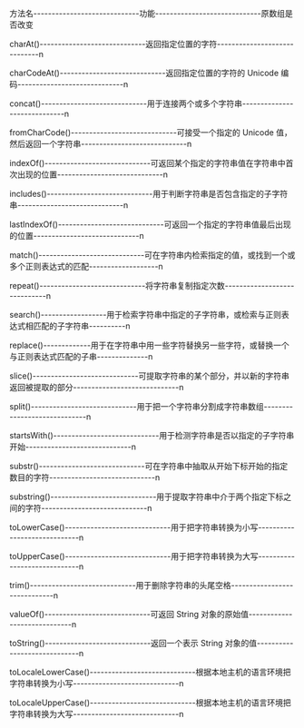 方法名-----------------------------功能-----------------------------原数组是否改变

charAt()-----------------------------返回指定位置的字符-----------------------------n

charCodeAt()-----------------------------返回指定位置的字符的 Unicode 编码-----------------------------n

concat()-----------------------------用于连接两个或多个字符串-----------------------------n

fromCharCode()-----------------------------可接受一个指定的 Unicode 值，然后返回一个字符串-----------------------------n

indexOf()-----------------------------可返回某个指定的字符串值在字符串中首次出现的位置-----------------------------n

includes()-----------------------------用于判断字符串是否包含指定的子字符串-----------------------------n

lastIndexOf()-----------------------------可返回一个指定的字符串值最后出现的位置-----------------------------n

match()-----------------------------可在字符串内检索指定的值，或找到一个或多个正则表达式的匹配-------------------n

repeat()-----------------------------将字符串复制指定次数-----------------------------n

search()------------------用于检索字符串中指定的子字符串，或检索与正则表达式相匹配的子字符串----------n

replace()-------------用于在字符串中用一些字符替换另一些字符，或替换一个与正则表达式匹配的子串--------------n

slice()-----------------------------可提取字符串的某个部分，并以新的字符串返回被提取的部分-----------------------------n

split()-----------------------------用于把一个字符串分割成字符串数组-----------------------------n

startsWith()-----------------------------用于检测字符串是否以指定的子字符串开始-----------------------------n

substr()-----------------------------可在字符串中抽取从开始下标开始的指定数目的字符-----------------------------n

substring()-----------------------------用于提取字符串中介于两个指定下标之间的字符-----------------------------n

toLowerCase()-----------------------------用于把字符串转换为小写-----------------------------n

toUpperCase()-----------------------------用于把字符串转换为大写-----------------------------n

trim()-----------------------------用于删除字符串的头尾空格-----------------------------n

valueOf()-----------------------------可返回 String 对象的原始值-----------------------------n

toString()-----------------------------返回一个表示 String 对象的值-----------------------------n

toLocaleLowerCase()-----------------------------根据本地主机的语言环境把字符串转换为小写-----------------------------n

toLocaleUpperCase()-----------------------------根据本地主机的语言环境把字符串转换为大写-----------------------------n
